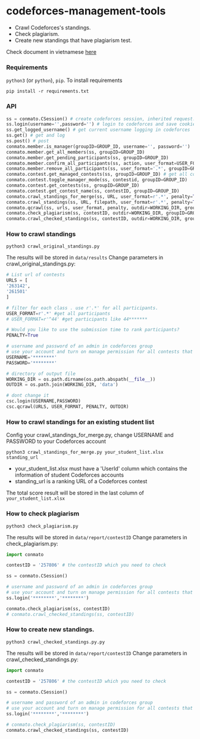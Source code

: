 # codeforces-management-tools
* Crawl Codeforces's standings.
* Check plagiarism.
* Create new standings that have plagiarism test.

Check document in vietnamese [here](https://github.com/ngocjr7/codeforces-management-tools/blob/master/README-vi.md)
### Requirements
```python3``` (or ```python```), ```pip```. To install requirements

```shell
pip install -r requirements.txt
```

### API
```python
ss = conmato.CSession() # create codeforces session, inherited request.Session()
ss.login(username='',password='') # login to codeforces and save cookie to ss
ss.get_logged_username() # get current username logging in codeforces
ss.get() # get and log
ss.post() # post
conmato.member.is_manager(groupID=GROUP_ID, username='', password='')
conmato.member.get_all_members(ss, groupID=GROUP_ID)
conmato.member.get_pending_participants(ss, groupID=GROUP_ID)
conmato.member.confirm_all_participants(ss, action, user_format=USER_FORMAT, groupID=GROUP_ID)
conmato.member.remove_all_participants(ss, user_format='.*', groupID=GROUP_ID)
conmato.contest.get_managed_contests(ss, groupID=GROUP_ID) # get all contests and toggle manager mode for all contests
conmato.contest.toggle_manager_mode(ss, contestid, groupID=GROUP_ID)
conmato.contest.get_contests(ss, groupID=GROUP_ID)
conmato.contest.get_contest_name(ss, contestID, groupID=GROUP_ID)
conmato.crawl_standings_for_merge(ss, URL, user_format=r'.*', penalty=True,groupID=GROUP_ID) # see How to crawl standings for an existing student list
conmato.crawl_standings(ss, URL, filepath, user_format=r'.*', penalty=True, only_dir=False, groupID=GROUP_ID) # crawl standing for url
conmato.qcrawl(ss, urls, user_format, penalty, outdir=WORKING_DIR, groupID=GROUP_ID) # crawl list standings in urls
conmato.check_plagiarism(ss, contestID, outdir=WORKING_DIR, groupID=GROUP_ID, min_lines=MIN_LINES, min_percent=MIN_PERCENT)
conmato.crawl_checked_standings(ss, contestID, outdir=WORKING_DIR, groupID=GROUP_ID, min_lines=MIN_LINES, min_percent=MIN_PERCENT)
```

### How to crawl standings

```shell
python3 crawl_original_standings.py
```
The results will be stored in ```data/results```
Change parameters in crawl_original_standings.py:

```python
# List url of contests
URLS = [
'263142',
'261501'
]

# filter for each class . use r'.*' for all participants.
USER_FORMAT=r'.*' #get all participants
# USER_FORMAT=r'^44' #get participants like 44******* 

# Would you like to use the submission time to rank participants?
PENALTY=True

# username and password of an admin in codeforces group
# use your account and turn on manage permission for all contests that you want to crawl standings
USERNAME='********'
PASSWORD='********'

# directory of output file
WORKING_DIR = os.path.dirname(os.path.abspath(__file__))
OUTDIR = os.path.join(WORKING_DIR, 'data')

# dont change it
csc.login(USERNAME,PASSWORD)
csc.qcrawl(URLS, USER_FORMAT, PENALTY, OUTDIR)

```

### How to crawl standings for an existing student list
Config your crawl_standings_for_merge.py, change USERNAME and PASSWORD to your Codeforces account
```shell
python3 crawl_standings_for_merge.py your_student_list.xlsx standing_url
```
* your_student_list.xlsx must have a 'UserId' column which contains the information of student Codeforces accounts
* standing_url is a ranking URL of a Codeforces contest

The total score result will be stored in the last column of ```your_student_list.xlsx```




### How to check plagiarism

```shell
python3 check_plagiarism.py
```
The results will be stored in ```data/report/contestID```
Change parameters in check_plagiarism.py:

```python
import conmato

contestID = '257806' # the contestID which you need to check

ss = conmato.CSession()

# username and password of an admin in codeforces group
# use your account and turn on manage permission for all contests that you want to crawl standings
ss.login('********','********')

conmato.check_plagiarism(ss, contestID)
# conmato.crawl_checked_standings(ss, contestID)
```


### How to create new standings.

```shell
python3 crawl_checked_standings.py.py
```
The results will be stored in ```data/report/contestID```
Change parameters in crawl_checked_standings.py:

```python
import conmato

contestID = '257806' # the contestID which you need to check

ss = conmato.CSession()

# username and password of an admin in codeforces group
# use your account and turn on manage permission for all contests that you want to crawl standings
ss.login('********','********')

# conmato.check_plagiarism(ss, contestID)
conmato.crawl_checked_standings(ss, contestID)
```


